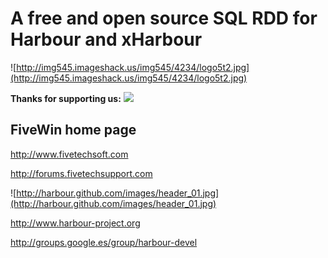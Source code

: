 # A free and open source SQL RDD for Harbour and xHarbour #

![http://img545.imageshack.us/img545/4234/logo5t2.jpg](http://img545.imageshack.us/img545/4234/logo5t2.jpg)

**Thanks for supporting us:**
<a href='https://www.paypal.com/cgi-bin/webscr?cmd=_donations&business=alinares%40fivetechsoft%2ecom&lc=US&item_name=Antonio%20Linares&currency_code=EUR&bn=PP%2dDonationsBF%3abtn_donateCC_LG%2egif%3aNonHosted'><img src='http://www.paypal.com/en_US/i/btn/x-click-but04.gif' /></a>

## FiveWin home page ##

http://www.fivetechsoft.com

http://forums.fivetechsupport.com

![http://harbour.github.com/images/header_01.jpg](http://harbour.github.com/images/header_01.jpg)

http://www.harbour-project.org

http://groups.google.es/group/harbour-devel